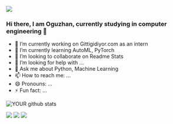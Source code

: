 <img src="https://images.unsplash.com/photo-1516110833967-0b5716ca1387?ixlib=rb-1.2.1&ixid=eyJhcHBfaWQiOjEyMDd9&auto=format&fit=crop&w=967&q=80">

### Hi there, I am Oguzhan, currently studying in computer engineering 👋


- 🔭 I’m currently working on Gittigidiyor.com as an intern
- 🌱 I’m currently learning AutoML, PyTorch
- 👯 I’m looking to collaborate on Readme Stats
- 🤔 I’m looking for help with ...
- 💬 Ask me about Python, Machine Learning
- 📫 How to reach me: ...
- 😄 Pronouns: ...
- ⚡ Fun fact: ...

![YOUR github stats](https://github-readme-stats.vercel.app/api?username=oguuzhansahin)


[<img src="https://img.shields.io/badge/medium-%2312100E.svg?&style=for-the-badge&logo=medium&logoColor=white" />](https://medium.com/oguuzhansahiin)  [<img src="https://img.shields.io/badge/linkedin-%230077B5.svg?&style=for-the-badge&logo=linkedin&logoColor=white" />](https://www.linkedin.com/in/oguzhan-sahin-73b480165/) [<img src = "https://img.shields.io/badge/instagram-%23E4405F.svg?&style=for-the-badge&logo=instagram&logoColor=white">](https://www.instagram.com/oguzhannnsahin/) 
